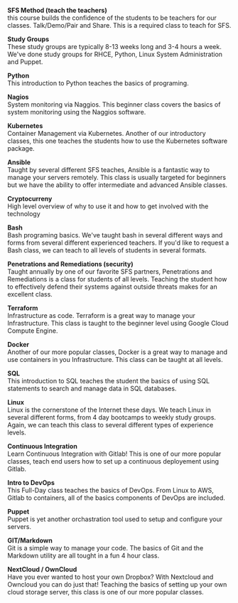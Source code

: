 **SFS Method (teach the teachers)**  
  this course builds the confidence of the students to be teachers for our classes.  Talk/Demo/Pair and Share.  This is a required class to teach for SFS.

**Study Groups**  
  These study groups are typically 8-13 weeks long and 3-4 hours a week. We've done study groups for RHCE, Python, Linux System Administration and Puppet.

**Python**  
  This introduction to Python teaches the basics of programing.

**Nagios**  
  System monitoring via Naggios. This beginner class covers the basics of system monitoring using the Naggios software.

**Kubernetes**  
  Container Management via Kubernetes. Another of our introductory classes, this one teaches the students how to use the Kubernetes software package.

**Ansible**  
  Taught by several different SFS teaches, Ansible is a fantastic way to manage your servers remotely. This class is usually targeted for beginners but we have the ability to offer intermediate and advanced Ansible classes.

**Cryptocurreny**  
  High level overview of why to use it and how to get involved with the technology

**Bash**  
  Bash programing basics. We've taught bash in several different ways and forms from several different experienced teachers. If you'd like to request a Bash class, we can teach to all levels of students in several formats.

**Penetrations and Remediations (security)**  
  Taught annually by one of our favorite SFS partners, Penetrations and Remediations is a class for students of all levels. Teaching the student how to effectively defend their systems against outside threats makes for an excellent class.

**Terraform**  
  Infrastructure as code. Terraform is a great way to manage your Infrastructure. This class is taught to the beginner level using Google Cloud Compute Engine.

**Docker**  
  Another of our more popular classes, Docker is a great way to manage and use containers in you Infrastructure. This class can be taught at all levels.

**SQL**  
  This introduction to SQL teaches the student the basics of using SQL statements to search and manage data in SQL databases.

**Linux**  
  Linux is the cornerstone of the Internet these days. We teach Linux in several different forms, from 4 day bootcamps to weekly study groups. Again, we can teach this class to several different types of experience levels.

**Continuous Integration**  
  Learn Continuous Integration with Gitlab! This is one of our more popular classes, teach end users how to set up a continuous deployement using Gitlab.

**Intro to DevOps**  
  This Full-Day class teaches the basics of DevOps. From Linux to AWS, Gitlab to containers, all of the basics components of DevOps are included.

**Puppet**  
  Puppet is yet another orchastration tool used to setup and configure your servers.

**GIT/Markdown**  
  Git is a simple way to manage your code. The basics of Git and the Markdown utility are all tought in a fun 4 hour class.

**NextCloud / OwnCloud**  
  Have you ever wanted to host your own Dropbox? With Nextcloud and Owncloud you can do just that! Teaching the basics of setting up your own cloud storage server, this class is one of our more popular classes.
